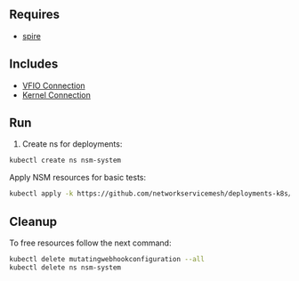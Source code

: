 ## Requires

- [spire](../spire)

## Includes

- [VFIO Connection](../use-cases/Vfio2Noop)
- [Kernel Connection](../use-cases/SriovKernel2Noop)

## Run

1. Create ns for deployments:
```bash
kubectl create ns nsm-system
```

Apply NSM resources for basic tests:
```bash
kubectl apply -k https://github.com/networkservicemesh/deployments-k8s/examples/sriov?ref=0138cfce1cefe47d46d3364137bfc1e3b828d239
```

## Cleanup

To free resources follow the next command:
```bash
kubectl delete mutatingwebhookconfiguration --all
kubectl delete ns nsm-system
```
